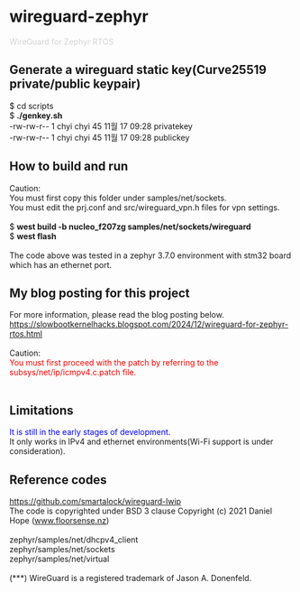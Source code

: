 # wireguard-zephyr
<span style="color:#d3d3d3">WireGuard for Zephyr RTOS</span>
## Generate a wireguard static key(Curve25519 private/public keypair)
$ cd scripts <br>
$ __./genkey.sh__ <br>
-rw-rw-r-- 1 chyi chyi 45 11월 17 09:28 privatekey <br>
-rw-rw-r-- 1 chyi chyi 45 11월 17 09:28 publickey <br>
## How to build and run
  Caution: <br>
  You must first copy this folder under samples/net/sockets. <br>
  You must edit the prj.conf and src/wireguard_vpn.h files for vpn settings.<br><br>
$ __west build -b nucleo_f207zg samples/net/sockets/wireguard__ <br>
$ __west flash__ <br><br>
The code above was tested in a zephyr 3.7.0 environment with stm32 board which has an ethernet port.<br>
## My blog posting for this project
  For more information, please read the blog posting below.<br>
  https://slowbootkernelhacks.blogspot.com/2024/12/wireguard-for-zephyr-rtos.html <br><br>
  Caution: <br>
  <span style="color:red">You must first proceed with the patch by referring to the subsys/net/ip/icmpv4.c.patch file.</span> <br><br>
## Limitations
  <span style="color:blue">It is still in the early stages of development.</span><br>
  It only works in IPv4 and ethernet environments(Wi-Fi support is under consideration).<br>
## Reference codes
  https://github.com/smartalock/wireguard-lwip <br>
  The code is copyrighted under BSD 3 clause Copyright (c) 2021 Daniel Hope (www.floorsense.nz)<br><br>
  zephyr/samples/net/dhcpv4_client <br>
  zephyr/samples/net/sockets <br>
  zephyr/samples/net/virtual <br>
  <br>
  (***) WireGuard is a registered trademark of Jason A. Donenfeld.

